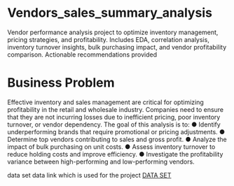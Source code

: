 # Vendors_sales_summary_analysis
Vendor performance analysis project to optimize inventory management, pricing strategies, and profitability. Includes EDA, correlation analysis, inventory turnover insights, bulk purchasing impact, and vendor profitability comparison. Actionable recommendations provided



# Business Problem 

Effective inventory and sales management are critical for optimizing 
profitability in the retail and wholesale industry. Companies need to ensure 
that they are not incurring losses due to inefficient pricing, poor inventory 
turnover, or vendor dependency. The goal of this analysis is to: 
  ● Identify underperforming brands that require promotional or pricing 
  adjustments. 
  ● Determine top vendors contributing to sales and gross profit. 
  ● Analyze the impact of bulk purchasing on unit costs. 
  ● Assess inventory turnover to reduce holding costs and improve 
  efficiency. 
  ● Investigate the profitability variance between high-performing and 
  low-performing vendors. 


data set data link which is used for the project [DATA SET](url)
